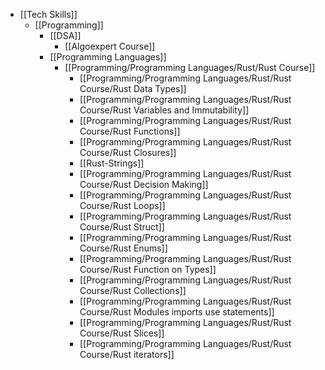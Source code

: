 - [[Tech Skills]]
	- [[Programming]]
		- [[DSA]]
			- [[Algoexpert Course]]
		- [[Programming Languages]]
			- [[Programming/Programming Languages/Rust/Rust Course]]
				- [[Programming/Programming Languages/Rust/Rust Course/Rust Data Types]]
				- [[Programming/Programming Languages/Rust/Rust Course/Rust Variables and Immutability]]
				- [[Programming/Programming Languages/Rust/Rust Course/Rust Functions]]
				- [[Programming/Programming Languages/Rust/Rust Course/Rust Closures]]
				- [[Rust-Strings]]
				- [[Programming/Programming Languages/Rust/Rust Course/Rust Decision Making]]
				- [[Programming/Programming Languages/Rust/Rust Course/Rust Loops]]
				- [[Programming/Programming Languages/Rust/Rust Course/Rust Struct]]
				- [[Programming/Programming Languages/Rust/Rust Course/Rust Enums]]
				- [[Programming/Programming Languages/Rust/Rust Course/Rust Function on Types]]
				- [[Programming/Programming Languages/Rust/Rust Course/Rust Collections]]
				- [[Programming/Programming Languages/Rust/Rust Course/Rust Modules imports use statements]]
				- [[Programming/Programming Languages/Rust/Rust Course/Rust Slices]]
				- [[Programming/Programming Languages/Rust/Rust Course/Rust iterators]]